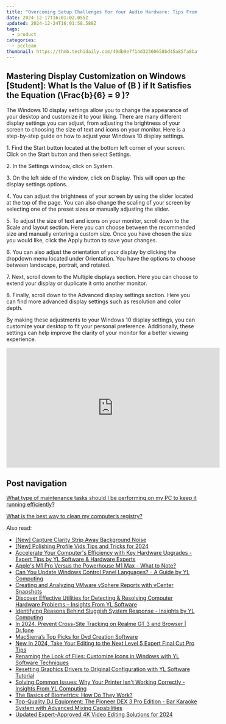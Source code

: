 ```yaml
---
title: "Overcoming Setup Challenges for Your Audio Hardware: Tips From YL Software Experts"
date: 2024-12-17T16:01:02.055Z
updated: 2024-12-24T16:01:58.588Z
tags:
  - product
categories:
  - pcclean
thumbnail: https://thmb.techidaily.com/40db9e7f14d32360658bd45a85fa8baf591a4c12413f48e4137aa1f90c61fa60.jpg
---
```


## Mastering Display Customization on Windows [Student]: What Is the Value of \(B \) if It Satisfies the Equation \(\Frac{b}{6} = 9 \)?

The Windows 10 display settings allow you to change the appearance of your desktop and customize it to your liking. There are many different display settings you can adjust, from adjusting the brightness of your screen to choosing the size of text and icons on your monitor. Here is a step-by-step guide on how to adjust your Windows 10 display settings. 

1\. Find the Start button located at the bottom left corner of your screen. Click on the Start button and then select Settings.

2\. In the Settings window, click on System.

3\. On the left side of the window, click on Display. This will open up the display settings options. 

4\. You can adjust the brightness of your screen by using the slider located at the top of the page. You can also change the scaling of your screen by selecting one of the preset sizes or manually adjusting the slider.

5\. To adjust the size of text and icons on your monitor, scroll down to the Scale and layout section. Here you can choose between the recommended size and manually entering a custom size. Once you have chosen the size you would like, click the Apply button to save your changes.

6\. You can also adjust the orientation of your display by clicking the dropdown menu located under Orientation. You have the options to choose between landscape, portrait, and rotated.

7\. Next, scroll down to the Multiple displays section. Here you can choose to extend your display or duplicate it onto another monitor.

8\. Finally, scroll down to the Advanced display settings section. Here you can find more advanced display settings such as resolution and color depth. 

By making these adjustments to your Windows 10 display settings, you can customize your desktop to fit your personal preference. Additionally, these settings can help improve the clarity of your monitor for a better viewing experience.

<!-- affiliate ads begin -->
<iframe width="560" height="315" src="https://www.youtube.com/embed/9Jfq2Wx1Bcs?si=YQrYpTy0g4aV5QaO" title="YouTube video player" frameborder="0" allow="accelerometer; autoplay; clipboard-write; encrypted-media; gyroscope; picture-in-picture; web-share" referrerpolicy="strict-origin-when-cross-origin" allowfullscreen></iframe>
<!-- affiliate ads end -->

## Post navigation

[What type of maintenance tasks should I be performing on my PC to keep it running efficiently?](https://tools.techidaily.com/pcclean/products/)

[What is the best way to clean my computer’s registry?](https://tools.techidaily.com/pcclean/products/)

<ins class="adsbygoogle"
     style="display:block"
     data-ad-format="autorelaxed"
     data-ad-client="ca-pub-7571918770474297"
     data-ad-slot="1223367746"></ins>

<ins class="adsbygoogle"
     style="display:block"
     data-ad-client="ca-pub-7571918770474297"
     data-ad-slot="8358498916"
     data-ad-format="auto"
     data-full-width-responsive="true"></ins>

<span class="atpl-alsoreadstyle">Also read:</span>
<div><ul>
<li><a href="https://extra-tips.techidaily.com/new-capture-clarity-strip-away-background-noise/"><u>[New] Capture Clarity Strip Away Background Noise</u></a></li>
<li><a href="https://facebook-videos.techidaily.com/new-polishing-profile-vids-tips-and-tricks-for-2024/"><u>[New] Polishing Profile Vids Tips and Tricks for 2024</u></a></li>
<li><a href="https://discover-amazing.techidaily.com/accelerate-your-computers-efficiency-with-key-hardware-upgrades-expert-tips-by-yl-software-and-hardware-experts/"><u>Accelerate Your Computer's Efficiency with Key Hardware Upgrades - Expert Tips by YL Software & Hardware Experts</u></a></li>
<li><a href="https://fox-friendly.techidaily.com/apples-m1-pro-versus-the-powerhouse-m1-max-what-to-note/"><u>Apple's M1 Pro Versus the Powerhouse M1 Max - What to Note?</u></a></li>
<li><a href="https://discover-amazing.techidaily.com/can-you-update-windows-control-panel-languages-a-guide-by-yl-computing/"><u>Can You Update Windows Control Panel Languages? - A Guide by YL Computing</u></a></li>
<li><a href="https://fox-web3.techidaily.com/creating-and-analyzing-vmware-vsphere-reports-with-vcenter-snapshots/"><u>Creating and Analyzing VMware vSphere Reports with vCenter Snapshots</u></a></li>
<li><a href="https://discover-amazing.techidaily.com/discover-effective-utilities-for-detecting-and-resolving-computer-hardware-problems-insights-from-yl-software/"><u>Discover Effective Utilities for Detecting & Resolving Computer Hardware Problems – Insights From YL Software</u></a></li>
<li><a href="https://discover-amazing.techidaily.com/identifying-reasons-behind-sluggish-system-response-insights-by-yl-computing/"><u>Identifying Reasons Behind Sluggish System Response - Insights by YL Computing</u></a></li>
<li><a href="https://phone-solutions.techidaily.com/in-2024-prevent-cross-site-tracking-on-realme-gt-3-and-browser-drfone-by-drfone-virtual-android/"><u>In 2024, Prevent Cross-Site Tracking on Realme GT 3 and Browser | Dr.fone</u></a></li>
<li><a href="https://fox-http.techidaily.com/macsierras-top-picks-for-dvd-creation-software/"><u>MacSierra’s Top Picks for Dvd Creation Software</u></a></li>
<li><a href="https://ai-video-apps.techidaily.com/new-in-2024-take-your-editing-to-the-next-level-5-expert-final-cut-pro-tips/"><u>New In 2024, Take Your Editing to the Next Level 5 Expert Final Cut Pro Tips</u></a></li>
<li><a href="https://discover-amazing.techidaily.com/renaming-the-look-of-files-customize-icons-in-windows-with-yl-software-techniques/"><u>Renaming the Look of Files: Customize Icons in Windows with YL Software Techniques</u></a></li>
<li><a href="https://discover-amazing.techidaily.com/resetting-graphics-drivers-to-original-configuration-with-yl-software-tutorial/"><u>Resetting Graphics Drivers to Original Configuration with YL Software Tutorial</u></a></li>
<li><a href="https://discover-amazing.techidaily.com/solving-common-issues-why-your-printer-isnt-working-correctly-insights-from-yl-computing/"><u>Solving Common Issues: Why Your Printer Isn't Working Correctly - Insights From YL Computing</u></a></li>
<li><a href="https://tech-renaissance.techidaily.com/the-basics-of-biometrics-how-do-they-work/"><u>The Basics of Biometrics: How Do They Work?</u></a></li>
<li><a href="https://discover-amazing.techidaily.com/top-quality-dj-equipment-the-pioneer-dex-3-pro-edition-bar-karaoke-system-with-advanced-mixing-capabilities/"><u>Top-Quality DJ Equipment: The Pioneer DEX 3 Pro Edition - Bar Karaoke System with Advanced Mixing Capabilities</u></a></li>
<li><a href="https://ai-video-apps.techidaily.com/updated-expert-approved-4k-video-editing-solutions-for-2024/"><u>Updated Expert-Approved 4K Video Editing Solutions for 2024</u></a></li>
</ul></div>

